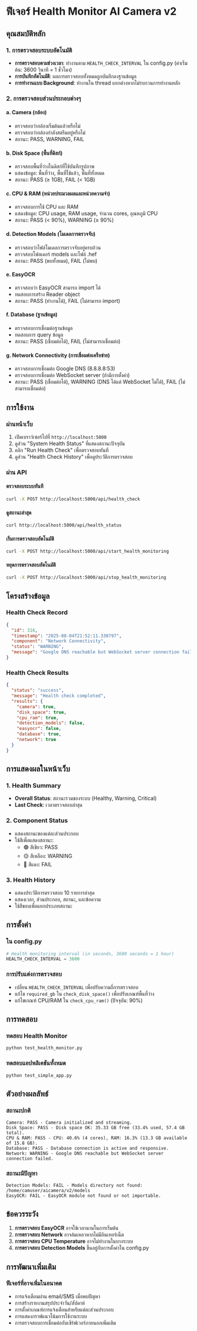 # ฟีเจอร์ Health Monitor AI Camera v2

## คุณสมบัติหลัก

### 1. การตรวจสอบระบบอัตโนมัติ
- **การตรวจสอบตามช่วงเวลา**: ทำงานตาม `HEALTH_CHECK_INTERVAL` ใน config.py (ค่าเริ่มต้น: 3600 วินาที = 1 ชั่วโมง)
- **การบันทึกอัตโนมัติ**: ผลการตรวจสอบทั้งหมดถูกบันทึกลงฐานข้อมูล
- **การทำงานแบบ Background**: ทำงานใน thread แยกต่างหากไม่รบกวนการทำงานหลัก

### 2. การตรวจสอบส่วนประกอบต่างๆ

#### a. Camera (กล้อง)
- ตรวจสอบว่ากล้องเริ่มต้นแล้วหรือไม่
- ตรวจสอบว่ากล้องกำลังสตรีมอยู่หรือไม่
- สถานะ: PASS, WARNING, FAIL

#### b. Disk Space (พื้นที่ดิสก์)
- ตรวจสอบพื้นที่ว่างในดิสก์ที่ใช้บันทึกรูปภาพ
- แสดงข้อมูล: พื้นที่ว่าง, พื้นที่ใช้แล้ว, พื้นที่ทั้งหมด
- สถานะ: PASS (≥ 1GB), FAIL (< 1GB)

#### c. CPU & RAM (หน่วยประมวลผลและหน่วยความจำ)
- ตรวจสอบการใช้ CPU และ RAM
- แสดงข้อมูล: CPU usage, RAM usage, จำนวน cores, อุณหภูมิ CPU
- สถานะ: PASS (< 90%), WARNING (≥ 90%)

#### d. Detection Models (โมเดลการตรวจจับ)
- ตรวจสอบว่าไฟล์โมเดลการตรวจจับอยู่ครบถ้วน
- ตรวจสอบโฟลเดอร์ models และไฟล์ .hef
- สถานะ: PASS (พบทั้งหมด), FAIL (ไม่พบ)

#### e. EasyOCR
- ตรวจสอบว่า EasyOCR สามารถ import ได้
- ทดสอบการสร้าง Reader object
- สถานะ: PASS (ทำงานได้), FAIL (ไม่สามารถ import)

#### f. Database (ฐานข้อมูล)
- ตรวจสอบการเชื่อมต่อฐานข้อมูล
- ทดสอบการ query ข้อมูล
- สถานะ: PASS (เชื่อมต่อได้), FAIL (ไม่สามารถเชื่อมต่อ)

#### g. Network Connectivity (การเชื่อมต่อเครือข่าย)
- ตรวจสอบการเชื่อมต่อ Google DNS (8.8.8.8:53)
- ตรวจสอบการเชื่อมต่อ WebSocket server (ถ้ามีการตั้งค่า)
- สถานะ: PASS (เชื่อมต่อได้), WARNING (DNS ได้แต่ WebSocket ไม่ได้), FAIL (ไม่สามารถเชื่อมต่อ)

## การใช้งาน

### ผ่านหน้าเว็บ
1. เปิดเบราว์เซอร์ไปที่ `http://localhost:5000`
2. ดูส่วน "System Health Status" ที่แสดงสถานะปัจจุบัน
3. คลิก "Run Health Check" เพื่อตรวจสอบทันที
4. ดูส่วน "Health Check History" เพื่อดูประวัติการตรวจสอบ

### ผ่าน API

#### ตรวจสอบระบบทันที
```bash
curl -X POST http://localhost:5000/api/health_check
```

#### ดูสถานะล่าสุด
```bash
curl http://localhost:5000/api/health_status
```

#### เริ่มการตรวจสอบอัตโนมัติ
```bash
curl -X POST http://localhost:5000/api/start_health_monitoring
```

#### หยุดการตรวจสอบอัตโนมัติ
```bash
curl -X POST http://localhost:5000/api/stop_health_monitoring
```

## โครงสร้างข้อมูล

### Health Check Record
```json
{
  "id": 316,
  "timestamp": "2025-08-04T21:52:11.330797",
  "component": "Network Connectivity",
  "status": "WARNING",
  "message": "Google DNS reachable but WebSocket server connection failed"
}
```

### Health Check Results
```json
{
  "status": "success",
  "message": "Health check completed",
  "results": {
    "camera": true,
    "disk_space": true,
    "cpu_ram": true,
    "detection_models": false,
    "easyocr": false,
    "database": true,
    "network": true
  }
}
```

## การแสดงผลในหน้าเว็บ

### 1. Health Summary
- **Overall Status**: สถานะรวมของระบบ (Healthy, Warning, Critical)
- **Last Check**: เวลาตรวจสอบล่าสุด

### 2. Component Status
- แสดงสถานะของแต่ละส่วนประกอบ
- ใช้สีเพื่อแสดงสถานะ:
  - 🟢 สีเขียว: PASS
  - 🟡 สีเหลือง: WARNING
  - 🔴 สีแดง: FAIL

### 3. Health History
- แสดงประวัติการตรวจสอบ 10 รายการล่าสุด
- แสดงเวลา, ส่วนประกอบ, สถานะ, และข้อความ
- ใช้สีขอบเพื่อแยกประเภทสถานะ

## การตั้งค่า

### ใน config.py
```python
# Health monitoring interval (in seconds, 3600 seconds = 1 hour)
HEALTH_CHECK_INTERVAL = 3600
```

### การปรับแต่งการตรวจสอบ
- เปลี่ยน `HEALTH_CHECK_INTERVAL` เพื่อปรับความถี่การตรวจสอบ
- แก้ไข `required_gb` ใน `check_disk_space()` เพื่อปรับเกณฑ์พื้นที่ว่าง
- แก้ไขเกณฑ์ CPU/RAM ใน `check_cpu_ram()` (ปัจจุบัน: 90%)

## การทดสอบ

### ทดสอบ Health Monitor
```bash
python test_health_monitor.py
```

### ทดสอบแอปพลิเคชันทั้งหมด
```bash
python test_simple_app.py
```

## ตัวอย่างผลลัพธ์

### สถานะปกติ
```
Camera: PASS - Camera initialized and streaming.
Disk Space: PASS - Disk space OK: 35.33 GB free (33.4% used, 57.4 GB total).
CPU & RAM: PASS - CPU: 40.6% (4 cores), RAM: 16.3% (13.3 GB available of 15.8 GB).
Database: PASS - Database connection is active and responsive.
Network: WARNING - Google DNS reachable but WebSocket server connection failed.
```

### สถานะมีปัญหา
```
Detection Models: FAIL - Models directory not found: /home/camuser/aicamera/v2/models
EasyOCR: FAIL - EasyOCR module not found or not importable.
```

## ข้อควรระวัง

1. **การตรวจสอบ EasyOCR** อาจใช้เวลานานในการเริ่มต้น
2. **การตรวจสอบ Network** อาจล้มเหลวหากไม่มีอินเทอร์เน็ต
3. **การตรวจสอบ CPU Temperature** อาจไม่ทำงานในบางระบบ
4. **การตรวจสอบ Detection Models** ขึ้นอยู่กับการตั้งค่าใน config.py

## การพัฒนาเพิ่มเติม

### ฟีเจอร์ที่อาจเพิ่มในอนาคต
- การแจ้งเตือนผ่าน email/SMS เมื่อพบปัญหา
- การสร้างรายงานสรุปประจำวัน/สัปดาห์
- การตั้งค่าเกณฑ์การแจ้งเตือนสำหรับแต่ละส่วนประกอบ
- การแสดงกราฟแนวโน้มการใช้งานระบบ
- การตรวจสอบการเชื่อมต่อกับเซิร์ฟเวอร์ภายนอกเพิ่มเติม 